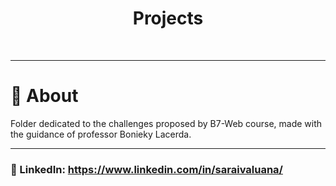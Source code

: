 <h1 align="center">Projects</h1>
<br />

---

# :monocle_face: About
Folder dedicated to the challenges proposed by B7-Web course, made with the guidance of professor Bonieky Lacerda.
<br />

---

### :link: LinkedIn: https://www.linkedin.com/in/saraivaluana/